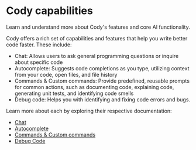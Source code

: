 # Cody capabilities

<p class="subtitle">
  Learn and understand more about Cody's features and core AI functionality.
</p>

Cody offers a rich set of capabilities and features that help you write better code faster. These include:

- Chat: Allows users to ask general programming questions or inquire about specific code
- Autocomplete: Suggests code completions as you type, utilizing context from your code, open files, and file history
- Commands & Custom commands: Provide predefined, reusable prompts for common actions, such as documenting code, explaining code, generating unit tests, and identifying code smells
- Debug code: Helps you with identifying and fixing code errors and bugs.

Learn more about each by exploring their respective documentation:

- [Chat](./chat.md)
- [Autocomplete](./autocomplete.md)
- [Commands & Custom commands](./commands.md)
- [Debug Code](./debug-code.md)
